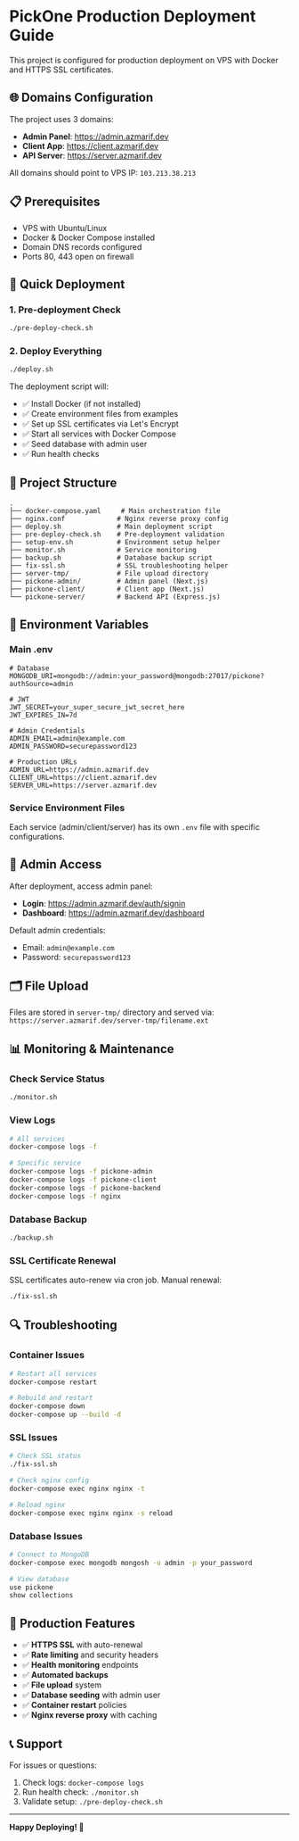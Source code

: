 # PickOne Production Deployment Guide

This project is configured for production deployment on VPS with Docker and HTTPS SSL certificates.

## 🌐 Domains Configuration

The project uses 3 domains:

-   **Admin Panel**: https://admin.azmarif.dev
-   **Client App**: https://client.azmarif.dev
-   **API Server**: https://server.azmarif.dev

All domains should point to VPS IP: `103.213.38.213`

## 📋 Prerequisites

-   VPS with Ubuntu/Linux
-   Docker & Docker Compose installed
-   Domain DNS records configured
-   Ports 80, 443 open on firewall

## 🚀 Quick Deployment

### 1. Pre-deployment Check

```bash
./pre-deploy-check.sh
```

### 2. Deploy Everything

```bash
./deploy.sh
```

The deployment script will:

-   ✅ Install Docker (if not installed)
-   ✅ Create environment files from examples
-   ✅ Set up SSL certificates via Let's Encrypt
-   ✅ Start all services with Docker Compose
-   ✅ Seed database with admin user
-   ✅ Run health checks

## 📁 Project Structure

```
.
├── docker-compose.yaml     # Main orchestration file
├── nginx.conf             # Nginx reverse proxy config
├── deploy.sh              # Main deployment script
├── pre-deploy-check.sh    # Pre-deployment validation
├── setup-env.sh           # Environment setup helper
├── monitor.sh             # Service monitoring
├── backup.sh              # Database backup script
├── fix-ssl.sh             # SSL troubleshooting helper
├── server-tmp/            # File upload directory
├── pickone-admin/         # Admin panel (Next.js)
├── pickone-client/        # Client app (Next.js)
└── pickone-server/        # Backend API (Express.js)
```

## 🔧 Environment Variables

### Main .env

```env
# Database
MONGODB_URI=mongodb://admin:your_password@mongodb:27017/pickone?authSource=admin

# JWT
JWT_SECRET=your_super_secure_jwt_secret_here
JWT_EXPIRES_IN=7d

# Admin Credentials
ADMIN_EMAIL=admin@example.com
ADMIN_PASSWORD=securepassword123

# Production URLs
ADMIN_URL=https://admin.azmarif.dev
CLIENT_URL=https://client.azmarif.dev
SERVER_URL=https://server.azmarif.dev
```

### Service Environment Files

Each service (admin/client/server) has its own `.env` file with specific configurations.

## 🎯 Admin Access

After deployment, access admin panel:

-   **Login**: https://admin.azmarif.dev/auth/signin
-   **Dashboard**: https://admin.azmarif.dev/dashboard

Default admin credentials:

-   Email: `admin@example.com`
-   Password: `securepassword123`

## 🗂️ File Upload

Files are stored in `server-tmp/` directory and served via:
`https://server.azmarif.dev/server-tmp/filename.ext`

## 📊 Monitoring & Maintenance

### Check Service Status

```bash
./monitor.sh
```

### View Logs

```bash
# All services
docker-compose logs -f

# Specific service
docker-compose logs -f pickone-admin
docker-compose logs -f pickone-client
docker-compose logs -f pickone-backend
docker-compose logs -f nginx
```

### Database Backup

```bash
./backup.sh
```

### SSL Certificate Renewal

SSL certificates auto-renew via cron job. Manual renewal:

```bash
./fix-ssl.sh
```

## 🔍 Troubleshooting

### Container Issues

```bash
# Restart all services
docker-compose restart

# Rebuild and restart
docker-compose down
docker-compose up --build -d
```

### SSL Issues

```bash
# Check SSL status
./fix-ssl.sh

# Check nginx config
docker-compose exec nginx nginx -t

# Reload nginx
docker-compose exec nginx nginx -s reload
```

### Database Issues

```bash
# Connect to MongoDB
docker-compose exec mongodb mongosh -u admin -p your_password

# View database
use pickone
show collections
```

## 🌟 Production Features

-   ✅ **HTTPS SSL** with auto-renewal
-   ✅ **Rate limiting** and security headers
-   ✅ **Health monitoring** endpoints
-   ✅ **Automated backups**
-   ✅ **File upload** system
-   ✅ **Database seeding** with admin user
-   ✅ **Container restart** policies
-   ✅ **Nginx reverse proxy** with caching

## 📞 Support

For issues or questions:

1. Check logs: `docker-compose logs`
2. Run health check: `./monitor.sh`
3. Validate setup: `./pre-deploy-check.sh`

---

**Happy Deploying! 🚀**
